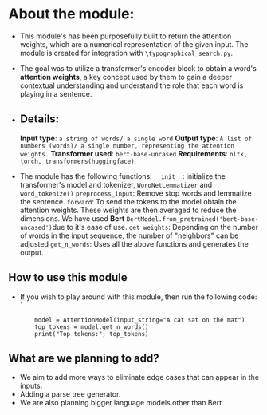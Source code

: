 # About the module: 
- This module's has been purposefully built to return the attention weights, which are a numerical representation of the given input. The module is created for integration with `\typographical_search.py`.
- The goal was to utilize a transformer's encoder block to obtain a word's **attention weights**, a key concept used by them to gain a deeper contextual understanding and understand the role that each word is playing in a sentence.

- ## Details: 
	**Input type**: `a string of words/ a single word`
	**Output type**: `A list of numbers (words)/ a single number, representing the attention weights.`
	**Transformer used**: `bert-base-uncased`
	**Requirements**: `nltk, torch, transformers(huggingface)`
	
-  The module has the following functions:
	`__init__`: initialize the transformer's model and tokenizer, `WoroNetLemmatizer` and `word_tokenize()`
	`preprocess_input`: Remove stop words and lemmatize the sentence.
	`forward`: To send the tokens to the model obtain the attention weights. These weights are then averaged to reduce the dimensions. We have used **Bert** `BertModel.from_pretrained('bert-base-uncased')`due to it's ease of use.
	`get_weights`: Depending on the number of words in the input sequence, the number of "neighbors" can be adjusted
	`get_n_words`: Uses all the above functions and generates the output.

## How to use this module
- If you wish to play around with this module, then run the following code: `
	```
		model = AttentionModel(input_string="A cat sat on the mat")
		top_tokens = model.get_n_words()
		print("Top tokens:", top_tokens)
	```
## What are we planning to add?
- We aim to add more ways to eliminate edge cases that can appear in the inputs.
- Adding a parse tree generator.
- We are also planning bigger language models other than Bert.
